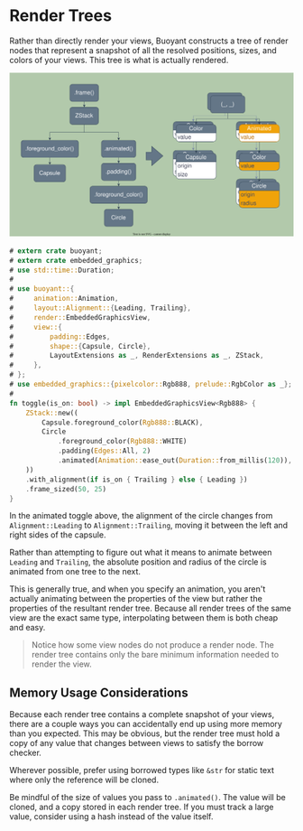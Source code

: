 # Render Trees

Rather than directly render your views, Buoyant constructs a tree of render nodes that
represent a snapshot of all the resolved positions, sizes, and colors of your views.
This tree is what is actually rendered.

![Toggle Render Tree](./images/render-tree.svg)

```rust
# extern crate buoyant;
# extern crate embedded_graphics;
# use std::time::Duration;
# 
# use buoyant::{
#     animation::Animation,
#     layout::Alignment::{Leading, Trailing},
#     render::EmbeddedGraphicsView,
#     view::{
#         padding::Edges,
#         shape::{Capsule, Circle},
#         LayoutExtensions as _, RenderExtensions as _, ZStack,
#     },
# };
# use embedded_graphics::{pixelcolor::Rgb888, prelude::RgbColor as _};
# 
fn toggle(is_on: bool) -> impl EmbeddedGraphicsView<Rgb888> {
    ZStack::new((
        Capsule.foreground_color(Rgb888::BLACK),
        Circle
            .foreground_color(Rgb888::WHITE)
            .padding(Edges::All, 2)
            .animated(Animation::ease_out(Duration::from_millis(120)), is_on),
    ))
    .with_alignment(if is_on { Trailing } else { Leading })
    .frame_sized(50, 25)
}
```

In the animated toggle above, the alignment of the circle changes from `Alignment::Leading`
to `Alignment::Trailing`, moving it between the left and right sides of the capsule.

Rather than attempting to figure out what it means to animate between `Leading` and `Trailing`,
the absolute position and radius of the circle is animated from one tree to the next.

This is generally true, and when you specify an animation, you aren't actually animating
between the properties of the view but rather the properties of the resultant render tree.
Because all render trees of the same view are the exact same type, interpolating between
them is both cheap and easy.

> Notice how some view nodes do not produce a render node. The render tree contains only
> the bare minimum information needed to render the view.

## Memory Usage Considerations

Because each render tree contains a complete snapshot of your views, there are a couple
ways you can accidentally end up using more memory than you expected. This may be obvious,
but the render tree must hold a copy of any value that changes between views to satisfy
the borrow checker.

Wherever possible, prefer using borrowed types like `&str` for static text where only the
reference will be cloned.

Be mindful of the size of values you pass to `.animated()`. The value will be cloned,
and a copy stored in each render tree. If you must track a large value, consider
using a hash instead of the value itself.
